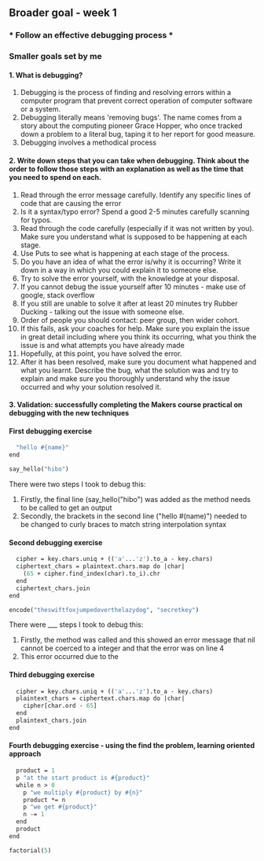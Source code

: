 ## Broader goal - week 1
### * Follow an effective debugging process *

### Smaller goals set by me
#### 1. What is debugging?

  1. Debugging is the process of finding and resolving errors within a computer program that prevent correct operation of computer software or a system.
  2. Debugging literally means 'removing bugs'. The name comes from a story about the computing pioneer Grace Hopper, who once tracked down a problem to a literal bug, taping it to her report for good measure.
  3. Debugging involves a methodical process

#### 2. Write down steps that you can take when debugging. Think about the order to follow those steps with an explanation as well as the time that you need to spend on each.

  1. Read through the error message carefully. Identify any specific lines of code that are causing the error
  2. Is it a syntax/typo error? Spend a good 2-5 minutes carefully scanning for typos.
  3. Read through the code carefully (especially if it was not written by you). Make sure you understand what is supposed to be happening at each stage.
  4. Use Puts to see what is happening at each stage of the process.
  5. Do you have an idea of what the error is/why it is occurring? Write it down in a way in which you could explain it to someone else.
  6. Try to solve the error yourself, with the knowledge at your disposal.
  7. If you cannot debug the issue yourself after 10 minutes - make use of google, stack overflow
  8. If you still are unable to solve it after at least 20 minutes try Rubber Ducking - talking out the issue with someone else.
  9. Order of people you should contact: peer group, then wider cohort.
  10. If this fails, ask your coaches for help. Make sure you explain the issue in great detail including where you think its occurring, what you think the issue is and what attempts you have already made
  11. Hopefully, at this point, you have solved the error.
  12. After it has been resolved, make sure you document what happened and what you learnt. Describe the bug, what the solution was and try to explain and make sure you thoroughly understand why the issue occurred and why your solution resolved it.


#### 3. Validation: successfully completing the Makers course practical on debugging with the new techniques

#### First debugging exercise

```def say_hello(name)
  "hello #{name}"
end

say_hello("hibo")
```

There were two steps I took to debug this:
  1. Firstly, the final line (say_hello("hibo") was added as the method needs to be called to get an output
  2. Secondly, the brackets in the second line ("hello #(name)") needed to be changed to curly braces to match string interpolation syntax

#### Second debugging exercise

```def encode(plaintext, key)
  cipher = key.chars.uniq + (('a'...'z').to_a - key.chars)
  ciphertext_chars = plaintext.chars.map do |char|
    (65 + cipher.find_index(char).to_i).chr
  end
  ciphertext_chars.join
end

encode("theswiftfoxjumpedoverthelazydog", "secretkey")
```

There were ___ steps I took to debug this:
1. Firstly, the method was called and this showed an error message that nil cannot be coerced to a integer and that the error was on line 4
2. This error occurred due to the

#### Third debugging exercise

```def decode(ciphertext, key)
  cipher = key.chars.uniq + (('a'...'z').to_a - key.chars)
  plaintext_chars = ciphertext.chars.map do |char|
    cipher[char.ord - 65]
  end
  plaintext_chars.join
end
```

#### Fourth debugging exercise - using the find the problem, learning oriented approach

```def factorial(n)
  product = 1
  p "at the start product is #{product}"
  while n > 0
    p "we multiply #{product} by #{n}"
    product *= n
    p "we get #{product}"
    n -= 1
  end
  product
end

factorial(5)
```
